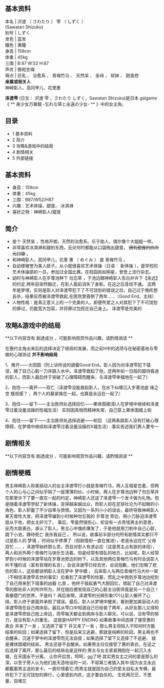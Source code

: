 **基本资料**  
---  
本名  |  沢渡  （  さわたり  ）  雫  （  しずく  ）    
(Sawatari Shizuku)  
别号  |  しずく   
发色  |  蓝发   
瞳色  |  黄瞳   
身高  |  159cm   
体重  |  45kg   
三围  |  B:87 W:52 H:87   
声优  |  御苑生梅   
萌点  |  巨乳  、  治愈系  、  青梅竹马  、  天然呆  、  圣母  、  软妹  、  甜食控   
**亲属或相关人**  
神崎彰人、高冈甲儿、花里惠  
  
**泽渡雫** (日文：  沢渡 雫  ，さわたり しずく，Sawatari Shizuku)是日本  galgame  《 ** 美少女万華鏡
-忘れな草と永遠の少女-  ** 》中的女主角。

##  目录

  * 1  基本资料 
  * 2  简介 
  * 3  攻略&游戏中的结局 
  * 4  剧情相关 
  * 5  外部链接 

##  基本资料

  * 身高：159cm 
  * 体重：45kg 
  * 三围：B87/W52/H87 
  * 兴趣：艺术体操，甜食，  冰淇淋 
  * 喜好之物：神崎彰人/甜食 

##  简介

  * 是个  天然呆  ，性格开朗，天然的治愈系。乐于助人，偶尔像个大姐姐一样。 
  * 非常喜欢冰淇淋和甜的东西，无论何时都能从口袋掏出甜食， ~~拥有甜食的四次元口袋~~ 。 
  * 和神崎彰人，高冈甲儿，花里  惠  （  めぐみ  ）  是  青梅竹马  。 
  * 自幼便被誉为美人胚子。从小就很喜欢艺术体操（日语：  新体操  ），是学校的艺术体操部的一员，参加过全国比赛。在校园宛如明星，曾登上流行杂志。 
  * 幼时与神崎彰人在岁尊池种下  勿忘草  ，于池边跟神崎彰人告白并许下【永远】的约定.两年前突然搬迁，在彰人面前消失了身影。在这之后音信不通。  这两年是梦境，实则是彰人对泽渡雫犯下了不可饶恕的错误之后，自己过于愧疚想自杀，结果反而被泽渡雫救起,在医院里昏倒了两年……（Good End，主线） 
  * 人物性格：是真正意义上的一个完美的人，即便所爱之人对其犯下了不可饶恕的罪过，仍能宽大包容，并将罪过包揽在自己身上。  泽渡雫是完美的 

##  攻略&游戏中的结局

**以下内容含有 剧透成分  ，可能影响观赏作品兴趣，请酌情阅读 **

在惠约主角出来后的选择决定了结局的发展，而之前H中的选项与在秘密基地与雫做的心理测试 **并不影响结局**

1、推开——大团圆（同上诉所说的甜蜜Good
End。彰人因为对泽渡雫犯下错误，捅了自己心脏一刀并跳入水中。泽渡雫救起了他，还两年如一日般的服侍昏迷的彰人，而彰人最后终于突破了心理障碍而醒来，与泽渡雫幸福地在一起了)

2、抱住——离开——双亡（泽渡雫没能救起彰人，在水下纠缠沉入岁尊池底  缘之空  既视感？  ，两个人的墓紧挨在一起，也算是永远在一起了）

3、抱住——留下——主治医师处选择回忆——果体围裙(彰人在梦境中继续和泽渡雫过着没羞没躁的性福生活）  实则因真相而精神失常，自己穿上果体围裙上街

4、抱住——留下——主治医师处选择逃避——轮回 （这两条路彰人没有打破心理障碍，在梦境中继续和泽渡雫过着没羞没躁的X福生活）  事实告述我们男人要专一

##  剧情相关

**以下内容含有 剧透成分  ，可能影响观赏作品兴趣，请酌情阅读 **

剧情梗概  
---  
男主神崎彰人和美丽动人的女主泽渡雫打小就是青梅竹马，两人互相爱恋着，但两个人的心与心之间似乎隔了一层薄薄的纱。小时候，两人在岁尊池边种了勿忘草并在那里许下了要一直在一起的约定，神崎彰人还送了泽渡雫一个发卡做为礼物。但是随着泽渡雫学起了新体操，变得越来越出众，而彰人却在足球社沦为不起眼的小角色，彰人积蓄了不少自卑与愤恨。又因为一系列小小的误会，最终导致神崎彰人某天兽性大发，把泽渡雫骗到小时候种勿忘我的
岁尊池  旁边，用小刀胁迫泽渡雫屈从于他，把女主奸污了。
事后，雫虽然很伤心，却没有一点责怪男主的意思，反而大胆表白，承认了彰人。男主心中愧疚爆发了，于是他就用刀刺中自己心脏，跳下小池，静待死亡  我杀我自己  。
所以说，故事前半部分的所有剧情其实都只不过是彰人的  梦境  ，时间似乎停滞了（但剧情却一直在推进），老爸永远在忙  父母双忙……
，泽渡雫始终那么乖，而且对彰人有求必应（这是男主占有欲的体现），两人和另外两个青梅竹马快乐生活着。但是经常有错乱的地方，比如呢，彰人经常梦到小时候的泽渡雫站在岁尊池旁边的树下，以及其他两位青梅竹马有时会说彰人听不懂的话（富有哲理的名言），会说泽渡雫已经去世，会说抱歉，他们忽略了悲伤的彰人，这些都说明彰人活在梦中
梦中蝶  。  后来彰人与两位青梅竹马大吵一架（不相信泽渡雫去世的事实）后看到了泽渡雫的坟墓，慌乱之中跑到岁尊池边挖到了自己用来犯下错事的凶器  匕首
。他终于鼓起勇气大胆回忆，想起了自己对泽渡雫的那些非人的所作所为，并在随后便发现自己的心脏主治医师竟是另一个自己！  真像楚门的世界，不是吗？
再后来啊，泽渡雫的光辉形象(♡)让彰人解开了心结，彰人终于直面并承担了错误。最后，彰人从梦境中醒来，看到更加美丽动人的泽渡雫陪在自己病床前。最后从雫口中知道自己已经昏了两年，从好友那儿又得知是泽渡雫把自己拖上岸边，而雫每天都会到病床与彰人聊天。可以说，没有雫的努力，就没有彰人的重生。
这就是HAPPY ENDING  如果故事中间选择了接受惠的表白  并来了一发  ，又选择了留下  并又来了一发
，那么男主将陷入不知何时方能结束的轮回；如果选择了留下，但是后来又逃避，那就是纯粹的轮回，男主再也不会醒来，沉迷于梦中的泽渡雫而无法自拔；如果选择了留下又选择了不逃避，
就是裸体围裙的结局，
男主还是不会醒来。如果男主仅仅接受了惠的表白，在这之后选择了离开，那么最后的结局会是这样的:男主与女主紧紧拥抱在一起沉入水塘，在天国永不分离。
让你开后宫，呵呵，gg了吧
其实男女主之间的爱是那么的深，以至于旁人认为他们是天造地设的一对，不容第三者插入其中:因为女主永远都戴着男主送的发卡，一直珍惜着它;而男主就是因为自己的爱太自私太专横，最终犯下了无可饶恕的罪行，心里感到内疚，这才要自杀的。
生死两茫茫，不思量，自难忘  
  
  